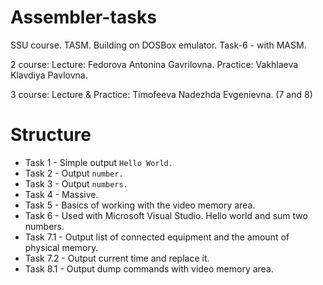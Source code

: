 # Assembler-tasks
SSU course. TASM. Building on DOSBox emulator. Task-6 - with MASM.

2 course:
Lecture: Fedorova Antonina Gavrilovna.
Practice: Vakhlaeva Klavdiya Pavlovna.

3 course:
Lecture & Practice: Timofeeva Nadezhda Evgenievna. (7 and 8)

# Structure

* Task 1 - Simple output `Hello World.`
* Task 2 - Output `number.`
* Task 3 - Output `numbers.`
* Task 4 - Massive.
* Task 5 - Basics of working with the video memory area.
* Task 6 - Used with Microsoft Visual Studio. Hello world and sum two numbers.
* Task 7.1 - Output list of connected equipment and the amount of physical memory.
* Task 7.2 - Output current time and replace it.
* Task 8.1 - Output dump commands with video memory area.
